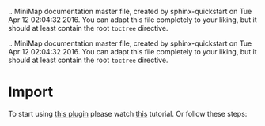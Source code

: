 .. MiniMap documentation master file, created by
   sphinx-quickstart on Tue Apr 12 02:04:32 2016.
   You can adapt this file completely to your liking, but it should at least
   contain the root `toctree` directive.

.. MiniMap documentation master file, created by
   sphinx-quickstart on Tue Apr 12 02:04:32 2016.
   You can adapt this file completely to your liking, but it should at least
   contain the root `toctree` directive.


# Import
To start using [this plugin](https://www.assetstore.unity3d.com/en/#!/content/57268) please watch [this](https://www.youtube.com/watch?v=S7F9enxcvTE) tutorial. Or follow these steps:
